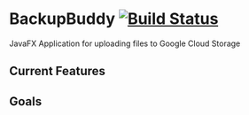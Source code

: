 # BackupBuddy [![Build Status](https://build.oakley.ninja/job/Backup%20Buddy/badge/icon)](https://build.oakley.ninja/job/Backup%20Buddy/)
JavaFX Application for uploading files to Google Cloud Storage

## Current Features

## Goals
